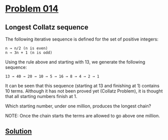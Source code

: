 # [Problem 014](https://projecteuler.net/problem=14)
## Longest Collatz sequence

The following iterative sequence is defined for the set of positive integers:

	n → n/2 (n is even)
	n → 3n + 1 (n is odd)

Using the rule above and starting with 13, we generate the following sequence:

	13 → 40 → 20 → 10 → 5 → 16 → 8 → 4 → 2 → 1

It can be seen that this sequence (starting at 13 and finishing at 1) contains 10 terms. Although it has not been proved yet (Collatz Problem), it is thought that all starting numbers finish at 1.

Which starting number, under one million, produces the longest chain?

NOTE: Once the chain starts the terms are allowed to go above one million.

[Solution](https://github.com/Gott50/ProjectEuler-Odyssey/blob/master/Project%20Euler/src/problems/P014_Longest_Collatz_sequence.java)
---
